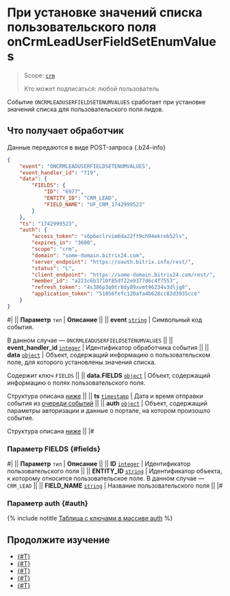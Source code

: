 # При установке значений списка пользовательского поля onCrmLeadUserFieldSetEnumValues

> Scope: [`crm`](../../../../scopes/permissions.md)
>
> Кто может подписаться: любой пользователь

Событие `ONCRMLEADUSERFIELDSETENUMVALUES` сработает при установке значений списка для пользовательского поля лидов.

## Что получает обработчик

Данные передаются в виде POST-запроса {.b24-info}

```json
{
    "event": "ONCRMLEADUSERFIELDSETENUMVALUES",
    "event_handler_id": "719",
    "data": {
        "FIELDS": {
            "ID": "6977",
            "ENTITY_ID": "CRM_LEAD",
            "FIELD_NAME": "UF_CRM_1742999523"
        }
    },
    "ts": "1742999523",
    "auth": {
        "access_token": "s6p6eclrvim6da22ft9ch94ekreb52lv",
        "expires_in": "3600",
        "scope": "crm",
        "domain": "some-domain.bitrix24.com",
        "server_endpoint": "https://oauth.bitrix.info/rest/",
        "status": "L",
        "client_endpoint": "https://some-domain.bitrix24.com/rest/",
        "member_id": "a223c6b3710f85df22e9377d6c4f7553",
        "refresh_token": "4s386p3q0tr8dy89xvmt96234v3dljg8",
        "application_token": "51856fefc120afa4b628cc82d3935cce"
    }
}
```

#|
|| **Параметр**
`тип` | **Описание** ||
|| **event**
[`string`](../../../../data-types.md) | Символьный код события.

В данном случае — `ONCRMLEADUSERFIELDSETENUMVALUES` ||
|| **event_handler_id**
[`integer`](../../../../data-types.md) | Идентификатор обработчика события ||
|| **data**
[`object`](../../../../data-types.md) | Объект, содержащий информацию о пользовательском поле, для которого установлены значения списка.

Содержит ключ `FIELDS` ||
|| **data.FIELDS**
[`object`](../../../../data-types.md) | Объект, содержащий информацию о полях пользовательского поля.

Структура описана [ниже](#fields) ||
|| **ts**
[`timestamp`](../../../../data-types.md) | Дата и время отправки события из [очереди событий](../../../../events/index.md) ||
|| **auth**
[`object`](../../../../data-types.md) | Объект, содержащий параметры авторизации и данные о портале, на котором произошло событие.

Структура описана [ниже](#auth) ||
|#

### Параметр FIELDS {#fields}

#|
|| **Параметр**
`тип` | **Описание** ||
|| **ID**
[`integer`](../../../../data-types.md) | Идентификатор пользовательского поля ||
|| **ENTITY_ID**
[`string`](../../../../data-types.md) | Идентификатор объекта, к которому относится пользовательское поле. В данном случае — `CRM_LEAD` ||
|| **FIELD_NAME**
[`string`](../../../../data-types.md) | Название пользовательского поля ||
|#

### Параметр auth {#auth}

{% include notitle [Таблица с ключами в массиве auth](../../../../../_includes/auth-params-in-events.md) %}

## Продолжите изучение

- [{#T}](../../../../events/index.md)
- [{#T}](../../../../events/event-bind.md)
- [{#T}](./on-crm-lead-user-field-add.md)
- [{#T}](./on-crm-lead-user-field-update.md)
- [{#T}](./on-crm-lead-user-field-delete.md)